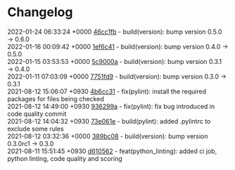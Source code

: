 # Changelog

2022-01-24 06:33:24 +0000 [46cc1fb](https://gitlab.com/nofusscomputing/projects/gitlab-ci/-/commit/46cc1fbb6a878e485af39e679b5184a9912c2e7f) - build(version): bump version 0.5.0 → 0.6.0  
2022-01-16 00:09:42 +0000 [1ef6c41](https://gitlab.com/nofusscomputing/projects/gitlab-ci/-/commit/1ef6c41818c40183f8019ea5cde48b4278e4d694) - build(version): bump version 0.4.0 → 0.5.0  
2022-01-15 03:53:53 +0000 [5c9000a](https://gitlab.com/nofusscomputing/projects/gitlab-ci/-/commit/5c9000a74859504ed64bbefa1fd193f80a2b69c2) - build(version): bump version 0.3.1 → 0.4.0  
2022-01-11 07:03:09 +0000 [7751fd9](https://gitlab.com/nofusscomputing/projects/gitlab-ci/-/commit/7751fd9494f610fff0ea16bd303bfe62d0034eec) - build(version): bump version 0.3.0 → 0.3.1  
2021-08-12 15:06:07 +0930 [4b6cc31](https://gitlab.com/nofusscomputing/projects/gitlab-ci/-/commit/4b6cc3176fc4acc3b7dbb954162802af9cbb4c68) - fix(pylint): install the required packages for files being checked  
2021-08-12 14:49:00 +0930 [936299a](https://gitlab.com/nofusscomputing/projects/gitlab-ci/-/commit/936299aefc6eadf9cbfec3152b352b321969cfab) - fix(pylint): fix bug introduced in code quality commit  
2021-08-12 14:04:32 +0930 [73e061e](https://gitlab.com/nofusscomputing/projects/gitlab-ci/-/commit/73e061e649e8fbeee34c6d18cf1f901b394a1f26) - build(pylint): added .pylintrc to exclude some rules  
2021-08-12 03:32:36 +0000 [389bc08](https://gitlab.com/nofusscomputing/projects/gitlab-ci/-/commit/389bc08d7686153fb374aa83d440c35c9b4eac90) - build(version): bump version 0.3.0rc1 → 0.3.0  
2021-08-11 15:51:45 +0930 [d610562](https://gitlab.com/nofusscomputing/projects/gitlab-ci/-/commit/d61056243804728e059b99fce1644a8cc37230bb) - feat(python_linting): added ci job, python linting, code quality and scoring  
